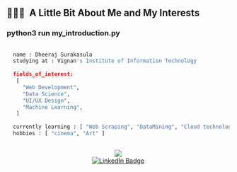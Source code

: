 
<h2> 👨🏻‍💻 &nbsp;A Little Bit About Me and My Interests</h2>
  
### python3 run my_introduction.py
```python
  
  name : Dheeraj Surakasula
  studying at : Vignan's Institute of Information Technology
  
  fields_of_interest:
   [
     "Web Development",
     "Data Science",
     "UI/UX Design",
     "Machine Learning",
   ]
  
  currently learning : [ "Web Scraping", "DataMining", "Cloud technology" ]
  hobbies : [ "cinema", "Art" ]
  
  ```
  <div align='center'>
<img src='https://media.giphy.com/media/gjrYDwbjnK8x36xZIO/giphy.gif'/>
  </div>

  <div id="badges" align="center">
  <a href="https://www.linkedin.com/in/dheeraj-surakasula-764964254/">
    <img src="https://img.shields.io/badge/LinkedIn-blue?style=for-the-badge&logo=linkedin&logoColor=white" alt="LinkedIn Badge"/>
  </a>
  
    
